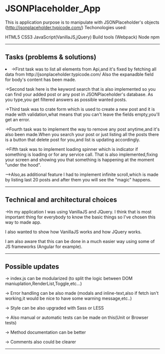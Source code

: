 # JSONPlaceholder_App

This is application purpose is to manipulate with JSONPlaceholder's objects (http://jsonplaceholder.typicode.com/)
Techonologies used:

HTML5
CSS3
JavaScript(VanillaJS,jQuery)
Build tools (Webpack)
Node
npm
___________________________________________________________________________


<h2>Tasks (problems & solutions)</h2>


<li>->First task was to list all elements from Api,and it's fixed by fetching all data from http://jsonplaceholder.typicode.com/
Also the expanadble field for body's content has been made.

->Second task here is the keyword search that is also implemented so you can find your added post or any post in JSONPlaceholder's database.
As you type,you get filtered answers as possible wanted posts.

->Third task was to crate form which is used to create a new post and it is made with validation,what means that you can't leave the fields empty,you'll get an error.

->Fourth task was to implement the way to remove any post anytime,and it's also been made.When you search your post or just listing all the posts there is a button that delete post for you,and list is updating accordingly.

->Fifth task was to implement loading spinner which is indicator if something is loading or for any service call. That is also implemented,fixing your screen and showing you that something is happening at the moment "under the hood".

-->Also,as additional feature I had to implement infinite scroll,which is made by listing last 20 posts and after them you will see the "magic" happens.</li>

___________________________________________________________________________

<h2>Technical and architectural choices</h2>

->In my application I was using VanillaJS and JQuery. I think that is most important thing for everybody to know the basic things so I've chosen this way to made app.

I also wanted to show how VanillaJS works and how JQuery works.

I am also aware that this can be done in a much easier way using some of JS frameworks (Angular for example).

___________________________________________________________________________


<h2>Possible updates</h2>

-> index.js can be modularized (to split the logic between DOM maniuplation,RenderList,Toggle,etc...)

-> Error handling can be also made (modals and inline-text,also if fetch isn't working,it would be nice to have some warning message,etc..)

-> Style can be also upgraded with Sass or LESS

-> Also manual or automatic tests can be made on this(Unit or Browser tests)

-> Method documentation can be better

-> Comments also could be clearer
___________________________________________________________________________









